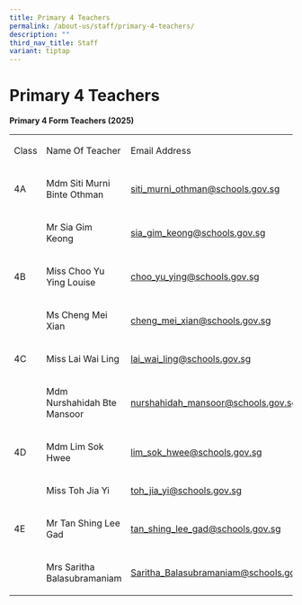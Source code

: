 ```yaml
---
title: Primary 4 Teachers
permalink: /about-us/staff/primary-4-teachers/
description: ""
third_nav_title: Staff
variant: tiptap
---
```

<h1><strong>Primary 4 Teachers</strong></h1>
<p><strong>Primary 4 Form Teachers (2025)</strong>
</p>
<table style="minWidth: 75px">
<colgroup>
<col>
<col>
<col>
</colgroup>
<tbody>
<tr>
<td rowspan="1" colspan="1">
<p>Class</p>
</td>
<td rowspan="1" colspan="1">
<p>Name Of Teacher</p>
</td>
<td rowspan="1" colspan="1">
<p>Email Address</p>
</td>
</tr>
<tr>
<td rowspan="1" colspan="1">
<p>4A</p>
</td>
<td rowspan="1" colspan="1">
<p>Mdm Siti Murni Binte Othman</p>
</td>
<td rowspan="1" colspan="1">
<p><a href="mailto:siti_murni_othman@schools.gov.sg" rel="noopener nofollow" target="_blank">siti_murni_othman@schools.gov.sg</a>
</p>
</td>
</tr>
<tr>
<td rowspan="1" colspan="1">
<p>&nbsp;</p>
</td>
<td rowspan="1" colspan="1">
<p>Mr Sia Gim Keong</p>
</td>
<td rowspan="1" colspan="1">
<p><a href="mailto:sia_gim_keong@schools.gov.sg" rel="noopener nofollow" target="_blank">sia_gim_keong@schools.gov.sg</a>
</p>
</td>
</tr>
<tr>
<td rowspan="1" colspan="1">
<p>4B</p>
</td>
<td rowspan="1" colspan="1">
<p>Miss Choo Yu Ying Louise</p>
</td>
<td rowspan="1" colspan="1">
<p><a href="mailto:choo_yu_ying@schools.gov.sg" rel="noopener nofollow" target="_blank">choo_yu_ying@schools.gov.sg</a>
</p>
</td>
</tr>
<tr>
<td rowspan="1" colspan="1">
<p>&nbsp;</p>
</td>
<td rowspan="1" colspan="1">
<p>Ms Cheng Mei Xian</p>
</td>
<td rowspan="1" colspan="1">
<p><a href="mail to: cheng_mei_xian@schools.gov.sg" rel="noopener nofollow" target="_blank">cheng_mei_xian@schools.gov.sg</a>
</p>
</td>
</tr>
<tr>
<td rowspan="1" colspan="1">
<p>4C</p>
</td>
<td rowspan="1" colspan="1">
<p>Miss Lai Wai Ling</p>
</td>
<td rowspan="1" colspan="1">
<p><a href="mailto:lai_wai_ling@schools.gov.sg" rel="noopener nofollow" target="_blank">lai_wai_ling@schools.gov.sg</a>
</p>
</td>
</tr>
<tr>
<td rowspan="1" colspan="1">
<p>&nbsp;</p>
</td>
<td rowspan="1" colspan="1">
<p>Mdm Nurshahidah Bte Mansoor</p>
</td>
<td rowspan="1" colspan="1">
<p><a href="mailto:nurshahidah_mansoor@schools.gov.sg" rel="noopener nofollow" target="_blank">nurshahidah_mansoor@schools.gov.sg</a>
</p>
</td>
</tr>
<tr>
<td rowspan="1" colspan="1">
<p>4D</p>
</td>
<td rowspan="1" colspan="1">
<p>Mdm Lim Sok Hwee</p>
</td>
<td rowspan="1" colspan="1">
<p><a href="mailto:lim_sok_hwee@schools.gov.sg" rel="noopener nofollow" target="_blank">lim_sok_hwee@schools.gov.sg</a>
</p>
</td>
</tr>
<tr>
<td rowspan="1" colspan="1">
<p>&nbsp;</p>
</td>
<td rowspan="1" colspan="1">
<p>Miss Toh Jia Yi</p>
</td>
<td rowspan="1" colspan="1">
<p><a href="mailto:toh_jia_yi@schools.gov.sg" rel="noopener nofollow" target="_blank">toh_jia_yi@schools.gov.sg</a>
</p>
</td>
</tr>
<tr>
<td rowspan="1" colspan="1">
<p>4E</p>
</td>
<td rowspan="1" colspan="1">
<p>Mr Tan Shing Lee Gad</p>
</td>
<td rowspan="1" colspan="1">
<p><a href="mailto:tan_shing_lee_gad@schools.gov.sg" rel="noopener nofollow" target="_blank">tan_shing_lee_gad@schools.gov.sg</a>
</p>
</td>
</tr>
<tr>
<td rowspan="1" colspan="1">
<p>&nbsp;</p>
</td>
<td rowspan="1" colspan="1">
<p>Mrs Saritha Balasubramaniam</p>
</td>
<td rowspan="1" colspan="1">
<p><a href="mailto:Saritha_Balasubramaniam@schools.gov.sg" rel="noopener nofollow" target="_blank">Saritha_Balasubramaniam@schools.gov.sg</a>
</p>
</td>
</tr>
</tbody>
</table>
<p></p>